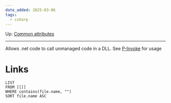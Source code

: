 ```yaml
---
date_added: 2025-03-06
tags:
  - csharp
---
```

Up: [Common attributes](Common%20attributes.md)
___
 Allows .net code to call unmanaged code in a DLL. See [P-Invoke](P-Invoke.md) for usage
# Links
```dataview
LIST
FROM [[]]
WHERE contains(file.name, "")
SORT file.name ASC
```
